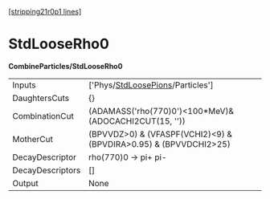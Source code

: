 [[stripping21r0p1 lines]](./stripping21r0p1-index)

# StdLooseRho0

**CombineParticles/StdLooseRho0**

|                  |                                                                                       |
|------------------|---------------------------------------------------------------------------------------|
| Inputs           | ['Phys/[StdLoosePions](./stripping21r0p1-commonparticles-stdloosepions)/Particles'] |
| DaughtersCuts    | {}                                                                                    |
| CombinationCut   | (ADAMASS('rho(770)0')\<100\*MeV)& (ADOCACHI2CUT(15, ''))                              |
| MotherCut        | (BPVVDZ\>0) & (VFASPF(VCHI2)\<9) & (BPVDIRA\>0.95) & (BPVVDCHI2\>25)                  |
| DecayDescriptor  | rho(770)0 -\> pi+ pi-                                                                 |
| DecayDescriptors | []                                                                                  |
| Output           | None                                                                                  |

